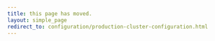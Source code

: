 ```yaml
---
title: this page has moved.
layout: simple_page
redirect_to: configuration/production-cluster-configuration.html
---
```

